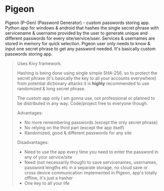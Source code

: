 # Pigeon
Pigeon (P-Gen) (Password Generator) - custom passwords storing app.
Python app for windows & android that hashes the single secret phrase with servicename & username provided by the user to generate unique and different passwords for every site/service/user. Services & usernames are stored in memory for quick selection. Pigeon user only needs to know & input one secret phrase to get any password needed. It's basically custom passwords storing app.

> Uses Kivy framework.
> 
> Hashing is being done using single simple SHA-256, so to protect the secret phrase (it's basically the key to all your accounts everywhere) from potential dictionary attacks it is **highly** recommended to use randomized & long secret phrase.
> 
> The custom app only I am gonna use, not professional or planned to be distributed in any way. Code/project free to everyone though.
> 
> Advantages:
> - No more remembering passwords (except the only secret phrase)
> - No relying on the third part (except the app itself)
> - Randomized, good & different passwords for any site
> 
> Disadvantages:
> - Need to use the app every time you need to enter the password in any of your service/site
> - Need (not necessarily though) to save servicenames, usernames, password lengths etc in a separate storage, no cloud save or cross device communication implemented in Pigeon, app's totally offline, it's just a hasher
> - One key to all your life
